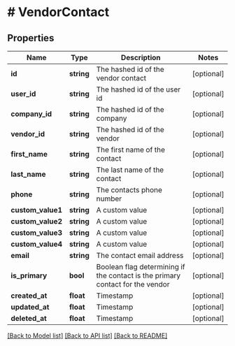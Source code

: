 # # VendorContact

## Properties

Name | Type | Description | Notes
------------ | ------------- | ------------- | -------------
**id** | **string** | The hashed id of the vendor contact | [optional]
**user_id** | **string** | The hashed id of the user id | [optional]
**company_id** | **string** | The hashed id of the company | [optional]
**vendor_id** | **string** | The hashed id of the vendor | [optional]
**first_name** | **string** | The first name of the contact | [optional]
**last_name** | **string** | The last name of the contact | [optional]
**phone** | **string** | The contacts phone number | [optional]
**custom_value1** | **string** | A custom value | [optional]
**custom_value2** | **string** | A custom value | [optional]
**custom_value3** | **string** | A custom value | [optional]
**custom_value4** | **string** | A custom value | [optional]
**email** | **string** | The contact email address | [optional]
**is_primary** | **bool** | Boolean flag determining if the contact is the primary contact for the vendor | [optional]
**created_at** | **float** | Timestamp | [optional]
**updated_at** | **float** | Timestamp | [optional]
**deleted_at** | **float** | Timestamp | [optional]

[[Back to Model list]](../../README.md#models) [[Back to API list]](../../README.md#endpoints) [[Back to README]](../../README.md)
